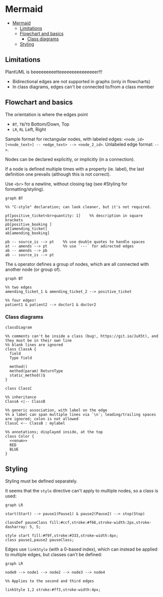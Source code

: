 # Mermaid

- [Mermaid](#mermaid)
  - [Limitations](#limitations)
  - [Flowchart and basics](#flowchart-and-basics)
    - [Class diagrams](#class-diagrams)
  - [Styling](#styling)

## Limitations

PlantUML is beeeeeeeeetteeeeeeeeeeeeeeer!!!

- Bidirectional edges are not supported in graphs (only in flowcharts)
- In class diagrams, edges can't be connected to/from a class member

## Flowchart and basics

The orientation is where the edges point

- `BT`, `TB`/`TD` Bottom/Down, Top
- `LR`, `RL` Left, Right

Sample format for rectangular nodes, with labeled edges: `<node_id>[<node_text>] -- <edge_text> --> <node_2_id>`. Unlabeled edge format: `-->`.

Nodes can be declared explicitly, or implicitly (in a connection).

If a node is defined multiple times with a property (ie. label), the last definition one prevails (although this is not correct).

Use `<br>` for a newline, without closing tag (see #Styling for formatting/styling).

```mermaid
graph BT

%% "C-style" declaration; can look cleaner, but it's not required.

pt[positive_ticket<br>quantity: 1]    %% description in square brackets
pb[positive_booking ]
at[amending_ticket]
ab[amending_booking]

pb -- source_is --> pt    %% use double quotes to handle spaces
at -- amends --> pt       %% use `---` for adirected edges
ab -- amends --> pb
ab -- source_is --> pt
```

The `&` operator defines a group of nodes, which are all connected with another node (or group of).

```mermaid
graph BT

%% two edges
amending_ticket_1 & amending_ticket_2 --> positive_ticket

%% four edges!
patient1 & patient2 --> doctor1 & doctor2
```

### Class diagrams

```mermaid
classDiagram

%% comments can't be inside a class (bug!, https://git.io/JuX5t), and they must be in their own line
%% blank lines are ignored
class ClassA {
  field
  Type field

  method()
  method(param) ReturnType
  static_method()$
}

class ClassC

%% inheritance
ClassA <|-- ClassB

%% generic association, with label on the edge
%% a label can span multiple lines via `\n`; leading/trailing spaces are ignored; colon is not allowed
ClassC <-- ClassB : mylabel

%% annotations; displayed inside, at the top
class Color {
  <<enum>>
  RED
  BLUE
}
```

## Styling

Styling must be defined separately.

It seems that the `style` directive can't apply to multiple nodes, so a class is used:

```mermaid
graph LR

start(Start) --> pause1(Pause1) & pause2(Pause2) --> stop(Stop)

classDef pauseClass fill:#ccf,stroke:#f66,stroke-width:2px,stroke-dasharray: 5, 5;

style start fill:#f9f,stroke:#333,stroke-width:4px;
class pause1,pause2 pauseClass;
```

Edges use `linkStyle` (with a 0-based index), which can instead be applied to multiple edges, but classes can't be defined:

```mermaid
graph LR

node0 --> node1 --> node2 --> node3 --> node4

%% Applies to the second and third edges

linkStyle 1,2 stroke:#ff3,stroke-width:4px;
```
